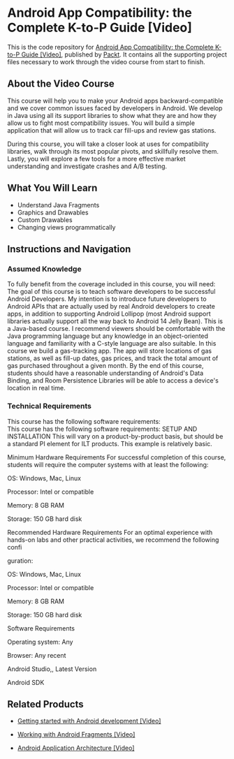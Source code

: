 # Android App Compatibility: the Complete K-to-P Guide [Video]
This is the code repository for [Android App Compatibility: the Complete K-to-P Guide [Video]](https://www.packtpub.com/application-development/android-app-compatibility-complete-k-p-guide-video?utm_source=github&utm_medium=repository&utm_campaign=9781788991353), published by [Packt](https://www.packtpub.com/?utm_source=github). It contains all the supporting project files necessary to work through the video course from start to finish.
## About the Video Course
This course will help you to make your Android apps backward-compatible and we cover common issues faced by developers in Android. We develop in Java using all its support libraries to show what they are and how they allow us to fight most compatibility issues. You will build a simple application that will allow us to track car fill-ups and review gas stations.

During this course, you will take a closer look at uses for compatibility libraries, walk through its most popular pivots, and skillfully resolve them. Lastly, you will explore a few tools for a more effective market understanding and investigate crashes and A/B testing.


<H2>What You Will Learn</H2>
<DIV class=book-info-will-learn-text>
<UL>
<LI>Understand Java Fragments 
<LI>Graphics and Drawables 
<LI>Custom Drawables 
<LI>Changing views programmatically </LI></UL></DIV>

## Instructions and Navigation
### Assumed Knowledge
To fully benefit from the coverage included in this course, you will need:<br/>
The goal of this course is to teach software developers to be successful Android Developers. My intention is to introduce future developers to Android APIs that are actually used by real Android developers to create apps, in addition to supporting Android Lollipop (most Android support libraries actually support all the way back to Android 14 Jelly Bean). This is a Java-based course. I recommend viewers should be comfortable with the Java programming language but any knowledge in an object-oriented language and familiarity with a C-style language are also suitable. In this course we build a gas-tracking app. The app will store locations of gas stations, as well as fill-up dates, gas prices, and track the total amount of gas purchased throughout a given month. By the end of this course, students should have a reasonable understanding of Android's Data Binding, and Room Persistence Libraries will be able to access a device's location in real time.
### Technical Requirements
This course has the following software requirements:<br/>
This course has the following software requirements:
SETUP AND INSTALLATION This will vary on a product-by-product basis, but should be a standard PI element for ILT products. This example is relatively basic.

Minimum Hardware Requirements For successful completion of this course, students will require the computer systems with at least the following:

OS: Windows, Mac, Linux

Processor: Intel or compatible

Memory: 8 GB RAM

Storage: 150 GB hard disk

Recommended Hardware Requirements For an optimal experience with hands-on labs and other practical activities, we recommend the following confi

guration:

OS: Windows, Mac, Linux

Processor: Intel or compatible

Memory: 8 GB RAM

Storage: 150 GB hard disk

Software Requirements

Operating system: Any

Browser: Any recent

Android Studio,, Latest Version

Android SDK

## Related Products
* [Getting started with Android development [Video]](https://www.packtpub.com/application-development/getting-started-android-development-video?utm_source=github&utm_medium=repository&utm_campaign=9781789800005)

* [Working with Android Fragments [Video]](https://www.packtpub.com/application-development/working-android-fragments-video?utm_source=github&utm_medium=repository&utm_campaign=9781789954227)

* [Android Application Architecture [Video]](https://www.packtpub.com/application-development/android-application-architecture-video?utm_source=github&utm_medium=repository&utm_campaign=9781789341935)


